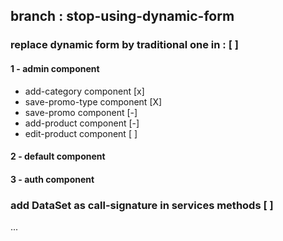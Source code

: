 ## branch : stop-using-dynamic-form
### replace dynamic form by traditional one in : [ ]
#### 1 - admin component
* add-category component [x]
* save-promo-type component [X]
* save-promo component [-]
* add-product component [-]
* edit-product component [ ]

#### 2 - default component

#### 3 - auth component

### add DataSet as call-signature in services methods [ ]
...
